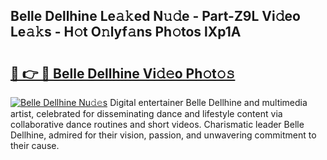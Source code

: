 ## Belle Dellhine Le𝚊𝚔ed N𝚞𝚍e - Part-Z9L Vi𝚍eo Le𝚊𝚔s - H𝚘t O𝚗lyf𝚊ns Ph𝚘tos lXp1A

# <h2><a href="http://hf8ss8.feru.top/?c=Belle+Dellhine">🔗 👉 🔴 Belle Dellhine Vi𝚍𝚎o Ph𝚘t𝚘𝚜</a></h2>

[![Belle Dellhine Nu𝚍𝚎s](https://i.imgur.com/0TWrTi3.gif)](http://hf8ss8.feru.top/?c=Belle+Dellhine)
Digital entertainer Belle Dellhine and multimedia artist, celebrated for disseminating dance and lifestyle content via collaborative dance routines and short videos. Charismatic leader Belle Dellhine, admired for their vision, passion, and unwavering commitment to their cause. 

